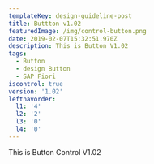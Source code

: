 ```yaml
---
templateKey: design-guideline-post
title: Buttton v1.02
featuredImage: /img/control-button.png
date: 2019-02-07T15:32:51.970Z
description: This is Button V1.02
tags:
  - Button
  - design Button
  - SAP Fiori
iscontrol: true
version: '1.02'
leftnavorder:
  l1: '4'
  l2: '2'
  l3: '0'
  l4: '0'
---
```

This is Button Control V1.02
